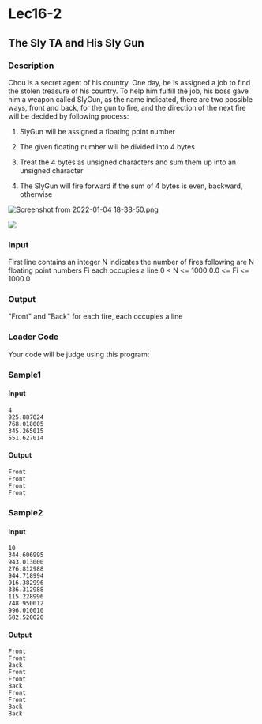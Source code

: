 Lec16-2
=======
The Sly TA and His Sly Gun
--------------------------

### Description

<div>

Chou is a secret agent of his country. One day, he is assigned a job to
find the stolen treasure of his country. To help him fulfill the job,
his boss gave him a weapon called SlyGun, as the name indicated, there
are two possible ways, front and back, for the gun to fire, and the
direction of the next fire will be decided by following process:

1.  SlyGun will be assigned a floating point number

2.  The given floating number will be divided into 4 bytes

3.  Treat the 4 bytes as unsigned characters and sum them up into an
    unsigned character

4.  The SlyGun will fire forward if the sum of 4 bytes is even,
    backward, otherwise

![Screenshot from 2022-01-04
18-38-50.png](/Lec16-2/The%20Sly%20TA%20and%20His%20Sly%20Gun/images/2516c52e66c26e06652820d3df42d522bbcf15a4.png)

![](https://i.makeagif.com/media/10-28-2015/Bsr1dr.gif)

</div>

### Input

First line contains an integer N indicates the number of fires following
are N floating point numbers Fi each occupies a line 0 \< N \<= 1000 0.0
\<= Fi \<= 1000.0

### Output

\"Front\" and \"Back\" for each fire, each occupies a line

### Loader Code

<div>

Your code will be judge using this program:

</div>

<div>

### Sample1

#### Input

    4
    925.887024
    768.018005
    345.265015
    551.627014

#### Output

    Front
    Front
    Front
    Front

</div>

<div>

### Sample2

#### Input

    10
    344.606995
    943.013000
    276.812988
    944.718994
    916.382996
    336.312988
    115.228996
    748.950012
    996.010010
    682.520020

#### Output

    Front
    Front
    Back
    Front
    Front
    Back
    Front
    Front
    Back
    Back

</div>
